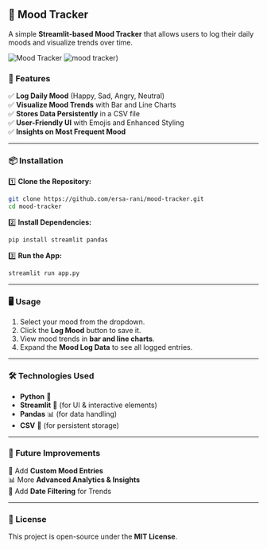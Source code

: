 ## **📌 Mood Tracker**  

A simple **Streamlit-based Mood Tracker** that allows users to log their daily moods and visualize trends over time.  

![Mood Tracker](https://github.com/user-attachments/assets/81074d5f-7318-49a2-928d-1fb4fbe8cffd)
![mood tracker)](https://github.com/user-attachments/assets/84804722-0c2f-46d7-829c-2ca2ab46aab0)



### **🚀 Features**  
✅ **Log Daily Mood** (Happy, Sad, Angry, Neutral)  
✅ **Visualize Mood Trends** with Bar and Line Charts  
✅ **Stores Data Persistently** in a CSV file  
✅ **User-Friendly UI** with Emojis and Enhanced Styling  
✅ **Insights on Most Frequent Mood**  

---

### **📦 Installation**  

1️⃣ **Clone the Repository:**  
```bash
git clone https://github.com/ersa-rani/mood-tracker.git
cd mood-tracker
```

2️⃣ **Install Dependencies:**  
```bash
pip install streamlit pandas
```

3️⃣ **Run the App:**  
```bash
streamlit run app.py
```

---

### **🖥️ Usage**  
1. Select your mood from the dropdown.  
2. Click the **Log Mood** button to save it.  
3. View mood trends in **bar and line charts**.  
4. Expand the **Mood Log Data** to see all logged entries.  

---

### **🛠️ Technologies Used**  
- **Python** 🐍  
- **Streamlit** 🎨 (for UI & interactive elements)  
- **Pandas** 📊 (for data handling)  
- **CSV** 📄 (for persistent storage)  

---

### **📌 Future Improvements**  
🚀 Add **Custom Mood Entries**  
📊 More **Advanced Analytics & Insights**  
📅 Add **Date Filtering** for Trends  

---

### **📜 License**  
This project is open-source under the **MIT License**.  

